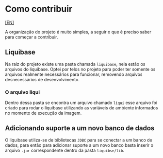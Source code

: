 # Como contribuir
[[EN]](../en/how-contribute.md)

A organização do projeto é muito simples, a seguir o que é preciso saber para começar a contribuir.

## Liquibase
Na raiz do projeto existe uma pasta chamada `liquibase`, nela estão os arquivos do liquibase. Optei por telos no projeto para poder ter somente os arquivos realmente necessários para funcionar, removendo arquivos desnecessários de desenvolvimento.

### O arquivo liqui
Dentro dessa pasta se encontra um arquivo chamado `liqui` esse arquivo foi criado para rodar o liquibase utilizando as variáveis de ambiente informados no momento de execução da imagem.

## Adicionando suporte a um novo banco de dados
O liquibase utiliza-se de bibliotecas `JDBC` para se conectar a um banco de dados, para então para adicionar suporte a um novo banco basta inserir o arquivo `.jar` correspondente dentro da pasta `liquibse/lib`.
